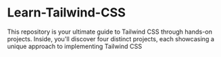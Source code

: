 # Learn-Tailwind-CSS
This repository is your ultimate guide to Tailwind CSS through hands-on projects. Inside, you'll discover four distinct projects, each showcasing a unique approach to implementing Tailwind CSS
